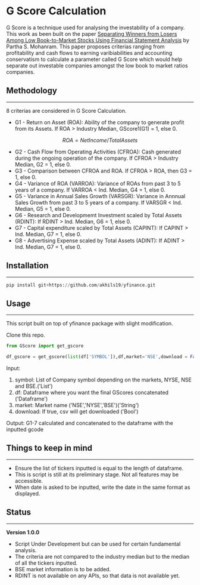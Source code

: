# G Score Calculation
G Score is a technique used for analysing the investability of a company. This work as been built on the paper [Separating Winners from Losers Among Low Book-to-Market Stocks Using Financial Statement Analysis](https://papers.ssrn.com/sol3/papers.cfm?abstract_id=403180) by Partha S. Mohanram. This paper proposes criterias ranging from profitability and cash flows to earning varibiabilities and accounting conservatism to calculate a parameter called G Score which would help separate out investable companies amongst the low book to market ratios companies. 

## Methodology
---
8 criterias are considered in G Score Calculation.
- G1 - Return on Asset (ROA): Ability of the company to generate profit from its Assets. If ROA > Industry Median, GScore1(G1) = 1, else 0.
```math
                    ROA = Net Income / Total Assets
```
- G2 - Cash Flow from Operating Activities (CFROA): Cash generated during the ongoing operation of the company. If CFROA > Industry Median, G2 = 1, else 0.
- G3 - Comparison between CFROA and ROA. If CFROA > ROA, then G3 = 1, else 0.
- G4 - Variance of ROA (VARROA): Variance of ROAs from past 3 to 5 years of a company. If VARROA < Ind. Median, G4 = 1, else 0.
- G5 - Variance in Annual Sales Growth (VARSGR): Variance in Annnual Sales Growth from past 3 to 5 years of a company. If VARSGR < Ind. Median, G5 = 1, else 0.
- G6 - Research and Developmemt Investment scaled by Total Assets (RDINT): If RDINT > Ind. Median, G6 = 1, else 0.
- G7 - Capital expenditure scaled by Total Assets (CAPINT): If CAPINT > Ind. Median, G7 = 1, else 0. 
- G8 - Advertising Expense scaled by Total Assets (ADINT): If ADINT > Ind. Median, G7 = 1, else 0.

## Installation 
---
 
```python
pip install git+https://github.com/akhils19/yfinance.git
```

## Usage
---
This script built on top of yfinance package with slight modification. 

Clone this repo.

```python
from GScore import get_gscore

df_gscore = get_gscore(list(df['SYMBOL']),df,market='NSE',download = False)
```
Input: 
1) symbol: List of Company symbol depending on the markets, NYSE, NSE and BSE.('List')
2) df: Dataframe where you want the final GScores concatenated ('Dataframe')
3) market: Market name ('NSE','NYSE','BSE')('String')
4) download: If true, csv will get downloaded ('Bool')

Output: G1-7 calculated and concatenated to the dataframe with the inputted gcode 

## Things to keep in mind
---
- Ensure the list of tickers inputted is equal to the length of dataframe.
- This is script is still at its preliminary stage. Not all features may be accessible.
- When date is asked to be inputted, write the date in the same format as displayed.

## Status
---
**Version 1.0.0**
- Script Under Development but can be used for certain fundamental analysis. 
- The criteria are not compared to the industry median but to the median of all the tickers inputted. 
- BSE market information is to be added. 
- RDINT is not available on any APIs, so that data is not available yet. 
